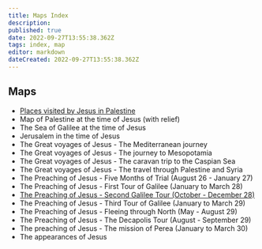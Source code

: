 ```yaml
---
title: Maps Index
description: 
published: true
date: 2022-09-27T13:55:38.362Z
tags: index, map
editor: markdown
dateCreated: 2022-09-27T13:55:38.362Z
---
```


## Maps

- [Places visited by Jesus in Palestine](/en/map/Places_visited_by_Jesus_in_Palestine)
- Map of Palestine at the time of Jesus (with relief)
- The Sea of Galilee at the time of Jesus
- Jerusalem in the time of Jesus
- The Great voyages of Jesus - The Mediterranean journey
- The Great voyages of Jesus - The journey to Mesopotamia
- The Great voyages of Jesus - The caravan trip to the Caspian Sea
- The Great voyages of Jesus - The travel through Palestine and Syria
- The Preaching of Jesus - Five Months of Trial (August 26 - January 27)
- The Preaching of Jesus - First Tour of Galilee (January to March 28)
- [The Preaching of Jesus - Second Galilee Tour (October - December 28)](/en/map/The_Preaching_of_Jesus_Second_Galilee_Tour)
- The Preaching of Jesus - Third Tour of Galilee (January to March 29)
- The Preaching of Jesus - Fleeing through North (May - August 29)
- The Preaching of Jesus - The Decapolis Tour (August - September 29)
- The preaching of Jesus - The mission of Perea (January to March 30)
- The appearances of Jesus